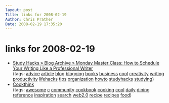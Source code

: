 ```yaml
---
layout: post
Title: links for 2008-02-19  
Author: Chris Prather
Date: 2008-02-19 17:35:20
---
```


# links for 2008-02-19
<ul class="delicious">
	<li>
		<div class="delicious-link"><a href="http://calnewport.com/blog/?p=145">Study Hacks » Blog Archive » Monday Master Class: How to Schedule Your Writing Like a Professional Writer</a></div>
		<div class="delicious-tags">(tags: <a href="http://del.icio.us/perigrin/advice">advice</a> <a href="http://del.icio.us/perigrin/article">article</a> <a href="http://del.icio.us/perigrin/blog">blog</a> <a href="http://del.icio.us/perigrin/blogging">blogging</a> <a href="http://del.icio.us/perigrin/books">books</a> <a href="http://del.icio.us/perigrin/business">business</a> <a href="http://del.icio.us/perigrin/cool">cool</a> <a href="http://del.icio.us/perigrin/creativity">creativity</a> <a href="http://del.icio.us/perigrin/writing">writing</a> <a href="http://del.icio.us/perigrin/productivity">productivity</a> <a href="http://del.icio.us/perigrin/lifehacks">lifehacks</a> <a href="http://del.icio.us/perigrin/tips">tips</a> <a href="http://del.icio.us/perigrin/organization">organization</a> <a href="http://del.icio.us/perigrin/howto">howto</a> <a href="http://del.icio.us/perigrin/studyhacks">studyhacks</a> <a href="http://del.icio.us/perigrin/studying">studying</a>)</div>
	</li>
	<li>
		<div class="delicious-link"><a href="http://www.cookthink.com/">Cookthink</a></div>
		<div class="delicious-tags">(tags: <a href="http://del.icio.us/perigrin/awesome">awesome</a> <a href="http://del.icio.us/perigrin/c">c</a> <a href="http://del.icio.us/perigrin/community">community</a> <a href="http://del.icio.us/perigrin/cookbook">cookbook</a> <a href="http://del.icio.us/perigrin/cooking">cooking</a> <a href="http://del.icio.us/perigrin/cool">cool</a> <a href="http://del.icio.us/perigrin/daily">daily</a> <a href="http://del.icio.us/perigrin/dining">dining</a> <a href="http://del.icio.us/perigrin/reference">reference</a> <a href="http://del.icio.us/perigrin/inspiration">inspiration</a> <a href="http://del.icio.us/perigrin/search">search</a> <a href="http://del.icio.us/perigrin/web2.0">web2.0</a> <a href="http://del.icio.us/perigrin/recipe">recipe</a> <a href="http://del.icio.us/perigrin/recipes">recipes</a> <a href="http://del.icio.us/perigrin/food">food</a>)</div>
	</li>
</ul>


